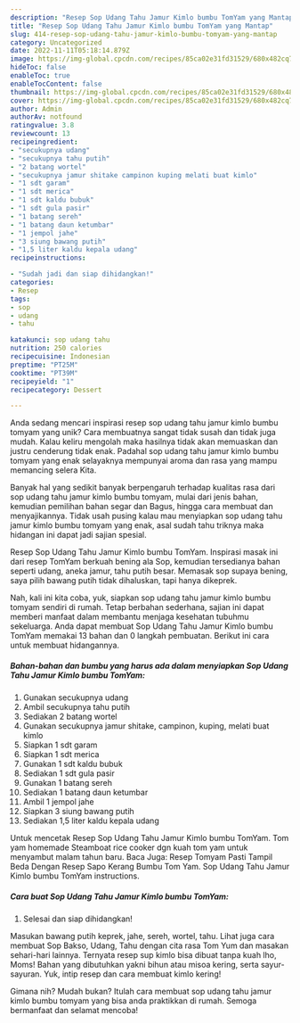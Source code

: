 ```yaml
---
description: "Resep Sop Udang Tahu Jamur Kimlo bumbu TomYam yang Mantap"
title: "Resep Sop Udang Tahu Jamur Kimlo bumbu TomYam yang Mantap"
slug: 414-resep-sop-udang-tahu-jamur-kimlo-bumbu-tomyam-yang-mantap
category: Uncategorized
date: 2022-11-11T05:18:14.879Z
image: https://img-global.cpcdn.com/recipes/85ca02e31fd31529/680x482cq70/sop-udang-tahu-jamur-kimlo-bumbu-tomyam-foto-resep-utama.jpg
hideToc: false
enableToc: true
enableTocContent: false
thumbnail: https://img-global.cpcdn.com/recipes/85ca02e31fd31529/680x482cq70/sop-udang-tahu-jamur-kimlo-bumbu-tomyam-foto-resep-utama.jpg
cover: https://img-global.cpcdn.com/recipes/85ca02e31fd31529/680x482cq70/sop-udang-tahu-jamur-kimlo-bumbu-tomyam-foto-resep-utama.jpg
author: Admin
authorAv: notfound
ratingvalue: 3.8
reviewcount: 13
recipeingredient:
- "secukupnya udang"
- "secukupnya tahu putih"
- "2 batang wortel"
- "secukupnya jamur shitake campinon kuping melati buat kimlo"
- "1 sdt garam"
- "1 sdt merica"
- "1 sdt kaldu bubuk"
- "1 sdt gula pasir"
- "1 batang sereh"
- "1 batang daun ketumbar"
- "1 jempol jahe"
- "3 siung bawang putih"
- "1,5 liter kaldu kepala udang"
recipeinstructions:

- "Sudah jadi dan siap dihidangkan!"
categories:
- Resep
tags:
- sop
- udang
- tahu

katakunci: sop udang tahu 
nutrition: 250 calories
recipecuisine: Indonesian
preptime: "PT25M"
cooktime: "PT39M"
recipeyield: "1"
recipecategory: Dessert

---
```





Anda sedang mencari inspirasi resep sop udang tahu jamur kimlo bumbu tomyam yang unik? Cara membuatnya sangat tidak susah dan tidak juga mudah. Kalau keliru mengolah maka hasilnya tidak akan memuaskan dan justru cenderung tidak enak. Padahal sop udang tahu jamur kimlo bumbu tomyam yang enak selayaknya mempunyai aroma dan rasa yang mampu memancing selera Kita.





Banyak hal yang sedikit banyak berpengaruh terhadap kualitas rasa dari sop udang tahu jamur kimlo bumbu tomyam, mulai dari jenis bahan, kemudian pemilihan bahan segar dan Bagus, hingga cara membuat dan menyajikannya. Tidak usah pusing kalau mau menyiapkan sop udang tahu jamur kimlo bumbu tomyam yang enak,      asal sudah tahu triknya maka hidangan ini dapat jadi sajian spesial.














Resep Sop Udang Tahu Jamur Kimlo bumbu TomYam. Inspirasi masak ini dari resep TomYam berkuah bening ala Sop, kemudian tersedianya bahan seperti udang, aneka jamur, tahu putih besar. Memasak sop supaya bening, saya pilih bawang putih tidak dihaluskan, tapi hanya dikeprek.






Nah, kali ini kita coba, yuk, siapkan sop udang tahu jamur kimlo bumbu tomyam sendiri di rumah. Tetap berbahan sederhana, sajian ini dapat memberi manfaat dalam membantu menjaga kesehatan tubuhmu sekeluarga. Anda dapat membuat Sop Udang Tahu Jamur Kimlo bumbu TomYam memakai 13 bahan dan 0 langkah pembuatan. Berikut ini cara untuk membuat hidangannya.

<!--inarticleads1-->

##### Bahan-bahan dan bumbu yang harus ada dalam menyiapkan Sop Udang Tahu Jamur Kimlo bumbu TomYam:

1. Gunakan secukupnya udang
1. Ambil secukupnya tahu putih
1. Sediakan 2 batang wortel
1. Gunakan secukupnya jamur shitake, campinon, kuping, melati buat kimlo
1. Siapkan 1 sdt garam
1. Siapkan 1 sdt merica
1. Gunakan 1 sdt kaldu bubuk
1. Sediakan 1 sdt gula pasir
1. Gunakan 1 batang sereh
1. Sediakan 1 batang daun ketumbar
1. Ambil 1 jempol jahe
1. Siapkan 3 siung bawang putih
1. Sediakan 1,5 liter kaldu kepala udang


Untuk mencetak Resep Sop Udang Tahu Jamur Kimlo bumbu TomYam. Tom yam homemade Steamboat rice cooker dgn kuah tom yam untuk menyambut malam tahun baru. Baca Juga: Resep Tomyam Pasti Tampil Beda Dengan Resep Sapo Kerang Bumbu Tom Yam. Sop Udang Tahu Jamur Kimlo bumbu TomYam instructions. 

<!--inarticleads2-->

##### Cara buat Sop Udang Tahu Jamur Kimlo bumbu TomYam:


1. Selesai dan siap dihidangkan!

Masukan bawang putih keprek, jahe, sereh, wortel, tahu. Lihat juga cara membuat Sop Bakso, Udang, Tahu dengan cita rasa Tom Yum dan masakan sehari-hari lainnya. Ternyata resep sup kimlo bisa dibuat tanpa kuah lho, Moms! Bahan yang dibutuhkan yakni bihun atau misoa kering, serta sayur-sayuran. Yuk, intip resep dan cara membuat kimlo kering! 

Gimana nih? Mudah bukan? Itulah cara membuat sop udang tahu jamur kimlo bumbu tomyam yang bisa anda praktikkan di rumah. Semoga bermanfaat dan selamat mencoba!
